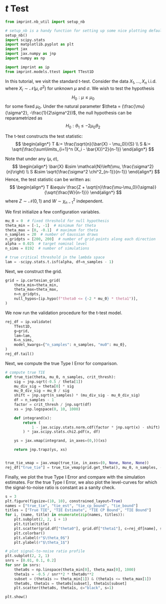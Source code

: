 # $t$ Test

```python
from imprint.nb_util import setup_nb

# setup_nb is a handy function for setting up some nice plotting defaults.
setup_nb()
import scipy.stats
import matplotlib.pyplot as plt
import jax
import jax.numpy as jnp
import numpy as np

import imprint as ip
from imprint.models.ttest import TTest1D
```

In this tutorial, we visit the standard t-test.
Consider the data $X_1,\ldots, X_n$ i.i.d. where $X_i \sim \mathcal{N}(\mu, \sigma^2)$
for unknown $\mu$ and $\sigma$.
We wish to test the hypothesis 
$$H_0: \mu \leq \mu_0$$
for some fixed $\mu_0$.
Under the natural parameter $\theta = (\frac{\mu}{\sigma^2}, -\frac{1}{2\sigma^2})$, the null hypothesis can be reparametrized as
$$H_0: \theta_1 \leq -2 \mu_0 \theta_2$$

The t-test constructs the test statistic:
$$
\begin{align*}
    T &:= \frac{\sqrt{n}(\bar{X} - \mu_0)}{S} \\
    S &:= \sqrt{\frac{\sum\limits_{i=1}^n (X_i - \bar{X})^2}{n-1}}
\end{align*}
$$

Note that under any $(\mu, \sigma)$, 
$$
\begin{align*}
    \bar{X} &\sim \mathcal{N}\left(\mu, \frac{\sigma^2}{n}\right) \\
    S &\sim \sqrt{\frac{\sigma^2 \chi^2_{n-1}}{n-1}}
\end{align*}
$$
Hence, the test statistic can be written as:
$$
\begin{align*}
    T &\equiv 
    \frac{Z + \sqrt{n}\frac{\mu-\mu_0}{\sigma}}{\sqrt{\frac{W}{n-1}}}
\end{align*}
$$
where $Z \sim \mathcal{N}(0,1)$ and $W \sim \chi^2_{n-1}$ independent.


We first initialize a few configuration variables.

```python
mu_0 = 0  # fixed threshold for null hypothesis
theta_min = [-1, -1]  # minimum for theta
theta_max = [0, -0.1]  # maximum for theta
n_samples = 20  # number of Gaussian draws
n_gridpts = [200, 200]  # number of grid-points along each direction
alpha = 0.025  # target nominal level
n_sims = 8192  # number of simulations

# true critical threshold in the lambda space
lam = -scipy.stats.t.isf(alpha, df=n_samples - 1)
```

Next, we construct the grid.

```python
grid = ip.cartesian_grid(
    theta_min=theta_min,
    theta_max=theta_max,
    n=n_gridpts,
    null_hypos=[ip.hypo(f"theta0 <= {-2 * mu_0} * theta1")],
)
```

We now run the validation procedure for the t-test model.

```python
rej_df = ip.validate(
    TTest1D,
    g=grid,
    lam=lam,
    K=n_sims,
    model_kwargs={"n_samples": n_samples, "mu0": mu_0},
)
rej_df.tail()
```

Next, we compute the true Type I Error for comparison.

```python
# compute true TIE
def true_tie(theta, mu_0, n_samples, crit_thresh):
    sig = jnp.sqrt(-0.5 / theta[1])
    mu_div_sig = theta[0] * sig
    mu_0_div_sig = mu_0 / sig
    shift = jnp.sqrt(n_samples) * (mu_div_sig - mu_0_div_sig)
    df = n_samples - 1
    factor = crit_thresh / jnp.sqrt(df)
    xs = jnp.logspace(0, 10, 1000)

    def integrand(x):
        return (
            1 - jax.scipy.stats.norm.cdf(factor * jnp.sqrt(x) - shift)
        ) * jax.scipy.stats.chi2.pdf(x, df)

    ys = jax.vmap(integrand, in_axes=(0,))(xs)

    return jnp.trapz(ys, xs)


true_tie_vmap = jax.vmap(true_tie, in_axes=(0, None, None, None))
rej_df["true_tie"] = true_tie_vmap(grid.get_theta(), mu_0, n_samples, -lam)
```

Finally, we plot the true Type I Error and compare with the simulation estimates.
For the true Type I Error, we also plot the level-curves for which the signal-to-noise ratio is constant as a sanity check.

```python
s = 3
plt.figure(figsize=(10, 10), constrained_layout=True)
names = ["true_tie", "tie_est", "tie_cp_bound", "tie_bound"]
titles = ["True TIE", "TIE Estimate", "TIE CP Bound", "TIE Bound"]
for i, (name, title) in enumerate(zip(names, titles)):
    plt.subplot(2, 2, i + 1)
    plt.title(title)
    plt.scatter(grid.df["theta0"], grid.df["theta1"], c=rej_df[name], s=s)
    plt.colorbar()
    plt.xlabel(r"$\theta_0$")
    plt.ylabel(r"$\theta_1$")

# plot signal-to-noise ratio profile
plt.subplot(2, 2, 1)
snrs = [0.01, 0.1, 0.2]
for snr in snrs:
    theta0s = np.linspace(theta_min[0], theta_max[0], 1000)
    theta1s = -0.5 / snr**2 * theta0s**2
    subset = (theta1s >= theta_min[1]) & (theta1s <= theta_max[1])
    theta0s, theta1s = theta0s[subset], theta1s[subset]
    plt.scatter(theta0s, theta1s, c="black", s=1)

plt.show()
```
